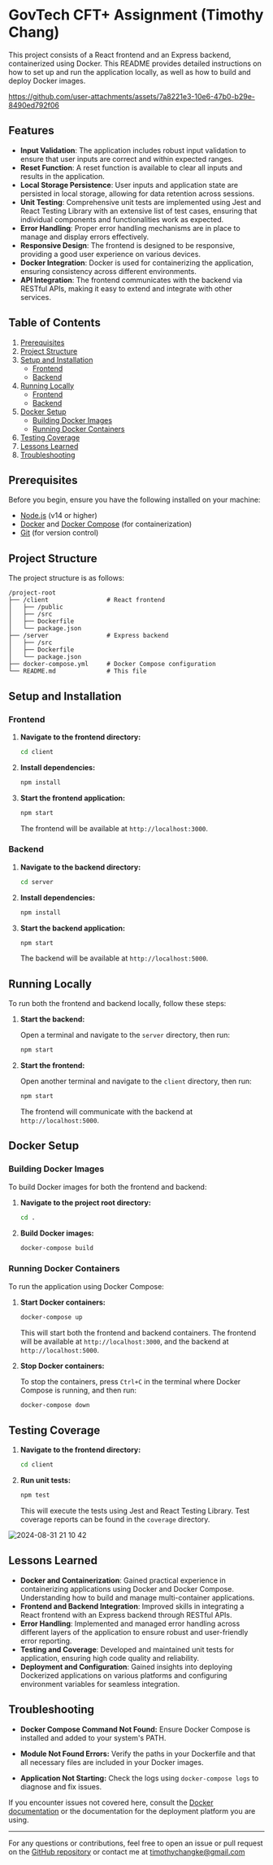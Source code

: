 # GovTech CFT+ Assignment (Timothy Chang)

This project consists of a React frontend and an Express backend, containerized using Docker. This README provides detailed instructions on how to set up and run the application locally, as well as how to build and deploy Docker images.


https://github.com/user-attachments/assets/7a8221e3-10e6-47b0-b29e-8490ed792f06


## Features

- **Input Validation**: The application includes robust input validation to ensure that user inputs are correct and within expected ranges.
- **Reset Function**: A reset function is available to clear all inputs and results in the application.
- **Local Storage Persistence**: User inputs and application state are persisted in local storage, allowing for data retention across sessions.
- **Unit Testing**: Comprehensive unit tests are implemented using Jest and React Testing Library with an extensive list of test cases, ensuring that individual components and functionalities work as expected.
- **Error Handling**: Proper error handling mechanisms are in place to manage and display errors effectively.
- **Responsive Design**: The frontend is designed to be responsive, providing a good user experience on various devices.
- **Docker Integration**: Docker is used for containerizing the application, ensuring consistency across different environments.
- **API Integration**: The frontend communicates with the backend via RESTful APIs, making it easy to extend and integrate with other services.

## Table of Contents

1. [Prerequisites](#prerequisites)
2. [Project Structure](#project-structure)
3. [Setup and Installation](#setup-and-installation)
   - [Frontend](#frontend)
   - [Backend](#backend)
4. [Running Locally](#running-locally)
   - [Frontend](#frontend)
   - [Backend](#backend)
5. [Docker Setup](#docker-setup)
   - [Building Docker Images](#building-docker-images)
   - [Running Docker Containers](#running-docker-containers)
6. [Testing Coverage](#testing-coverage)
7. [Lessons Learned](#lessons-learned)
8. [Troubleshooting](#troubleshooting)

## Prerequisites

Before you begin, ensure you have the following installed on your machine:

- [Node.js](https://nodejs.org/) (v14 or higher)
- [Docker](https://www.docker.com/) and [Docker Compose](https://docs.docker.com/compose/install/) (for containerization)
- [Git](https://git-scm.com/) (for version control)

## Project Structure

The project structure is as follows:

```
/project-root
├── /client                # React frontend
│   ├── /public
│   ├── /src
│   ├── Dockerfile
│   └── package.json
├── /server                # Express backend
│   ├── /src
│   ├── Dockerfile
│   └── package.json
├── docker-compose.yml     # Docker Compose configuration
└── README.md              # This file
```

## Setup and Installation

### Frontend

1. **Navigate to the frontend directory:**

   ```bash
   cd client
   ```

2. **Install dependencies:**

   ```bash
   npm install
   ```

3. **Start the frontend application:**

   ```bash
   npm start
   ```

   The frontend will be available at `http://localhost:3000`.

### Backend

1. **Navigate to the backend directory:**

   ```bash
   cd server
   ```

2. **Install dependencies:**

   ```bash
   npm install
   ```

3. **Start the backend application:**

   ```bash
   npm start
   ```

   The backend will be available at `http://localhost:5000`.

## Running Locally

To run both the frontend and backend locally, follow these steps:

1. **Start the backend:**

   Open a terminal and navigate to the `server` directory, then run:

   ```bash
   npm start
   ```

2. **Start the frontend:**

   Open another terminal and navigate to the `client` directory, then run:

   ```bash
   npm start
   ```

   The frontend will communicate with the backend at `http://localhost:5000`.

## Docker Setup

### Building Docker Images

To build Docker images for both the frontend and backend:

1. **Navigate to the project root directory:**

   ```bash
   cd .
   ```

2. **Build Docker images:**

   ```bash
   docker-compose build
   ```

### Running Docker Containers

To run the application using Docker Compose:

1. **Start Docker containers:**

   ```bash
   docker-compose up
   ```

   This will start both the frontend and backend containers. The frontend will be available at `http://localhost:3000`, and the backend at `http://localhost:5000`.

2. **Stop Docker containers:**

   To stop the containers, press `Ctrl+C` in the terminal where Docker Compose is running, and then run:

   ```bash
   docker-compose down
   ```

## Testing Coverage

1. **Navigate to the frontend directory:**

   ```bash
   cd client
   ```

2. **Run unit tests:**

   ```bash
   npm test
   ```

   This will execute the tests using Jest and React Testing Library. Test coverage reports can be found in the `coverage` directory.
   
![2024-08-31 21 10 42](https://github.com/user-attachments/assets/1509a936-3053-4431-80ad-fb17665670f4)


## Lessons Learned

- **Docker and Containerization**: Gained practical experience in containerizing applications using Docker and Docker Compose. Understanding how to build and manage multi-container applications.
- **Frontend and Backend Integration**: Improved skills in integrating a React frontend with an Express backend through RESTful APIs.
- **Error Handling**: Implemented and managed error handling across different layers of the application to ensure robust and user-friendly error reporting.
- **Testing and Coverage**: Developed and maintained unit tests for application, ensuring high code quality and reliability.
- **Deployment and Configuration**: Gained insights into deploying Dockerized applications on various platforms and configuring environment variables for seamless integration.

## Troubleshooting

- **Docker Compose Command Not Found:**
  Ensure Docker Compose is installed and added to your system's PATH.

- **Module Not Found Errors:**
  Verify the paths in your Dockerfile and that all necessary files are included in your Docker images.

- **Application Not Starting:**
  Check the logs using `docker-compose logs` to diagnose and fix issues.

If you encounter issues not covered here, consult the [Docker documentation](https://docs.docker.com/) or the documentation for the deployment platform you are using.

---

For any questions or contributions, feel free to open an issue or pull request on the [GitHub repository](https://github.com/your-repo) or contact me at timothychangke@gmail.com
